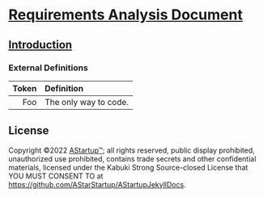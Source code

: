 # [Requirements Analysis Document](../)

## [Introduction](./)

### External Definitions

| Token | Definition |
|------:|:-----------|
| Foo | The only way to code. |

## License

Copyright ©2022 [AStartup™](https://astartup.net); all rights reserved, public display prohibited, unauthorized use prohibited, contains trade secrets and other confidential materials, licensed under the Kabuki Strong Source-closed License that YOU MUST CONSENT TO at <https://github.com/AStarStartup/AStartupJekyllDocs>.
